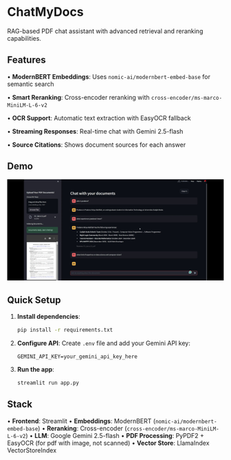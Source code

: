 # ChatMyDocs

RAG-based PDF chat assistant with advanced retrieval and reranking capabilities.

## Features

• **ModernBERT Embeddings**: Uses `nomic-ai/modernbert-embed-base` for semantic search

• **Smart Reranking**: Cross-encoder reranking with `cross-encoder/ms-marco-MiniLM-L-6-v2`

• **OCR Support**: Automatic text extraction with EasyOCR fallback

• **Streaming Responses**: Real-time chat with Gemini 2.5-flash

• **Source Citations**: Shows document sources for each answer

## Demo

[![ChatMyDocs Demo](screenshot.png)](https://youtu.be/lETbVuimVCg)

## Quick Setup

1. **Install dependencies**:
   ```bash
   pip install -r requirements.txt
   ```

2. **Configure API**:
   Create `.env` file and add your Gemini API key:
   ```
   GEMINI_API_KEY=your_gemini_api_key_here
   ```

3. **Run the app**:
   ```bash
   streamlit run app.py
   ```


## Stack

• **Frontend**: Streamlit
• **Embeddings**: ModernBERT (`nomic-ai/modernbert-embed-base`)
• **Reranking**: Cross-encoder (`cross-encoder/ms-marco-MiniLM-L-6-v2`)
• **LLM**: Google Gemini 2.5-flash
• **PDF Processing**: PyPDF2 + EasyOCR (for pdf with image, not scanned)
• **Vector Store**: LlamaIndex VectorStoreIndex
